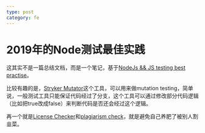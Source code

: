 ```yaml
---
type: post
category: fe
---
```

# 2019年的Node测试最佳实践

这其实不是一篇总结文档，而是一个笔记，基于[NodeJs && JS testing best practise](https://medium.com/@me_37286/yoni-goldberg-javascript-nodejs-testing-best-practices-2b98924c9347)。

比较有趣的是，[Stryker Mutator](https://stryker-mutator.io/)这个工具，可以用来做mutation testing，简单说，一般测试工具只能保证代码经过了分支，这个工具可以通过修改部分代码逻辑（比如把true改成false）来判断代码是否还会经过这个逻辑。

再一个就是[License Checker](https://www.npmjs.com/package/license-checker)和[plagiarism check](https://www.npmjs.com/package/plagiarism-checker)，就是避免自己养肥了被别人割韭菜。
